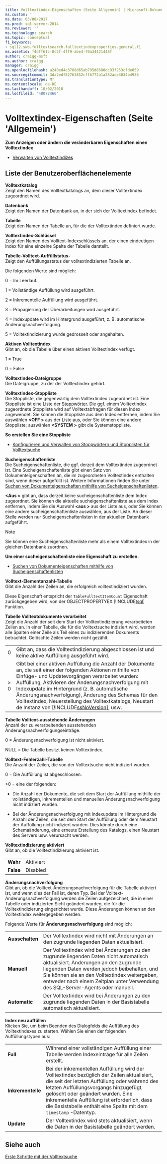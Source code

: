 ```yaml
---
title: Volltextindex-Eigenschaften (Seite Allgemein) | Microsoft-Dokumentation
ms.custom: ''
ms.date: 03/08/2017
ms.prod: sql-server-2014
ms.reviewer: ''
ms.technology: search
ms.topic: conceptual
f1_keywords:
- sql12.swb.fulltextsearch.fulltextindexproperties.general.f1
ms.assetid: f4dff61c-8c2f-4ff9-abe4-70a34421448f
author: craigg-msft
ms.author: craigg
manager: craigg
ms.openlocfilehash: a240ed4e3788d65ab795d8680dc93f253cfde059
ms.sourcegitcommit: 3da2edf82763852cff6772a1a282ace3034b4936
ms.translationtype: MT
ms.contentlocale: de-DE
ms.lasthandoff: 10/02/2018
ms.locfileid: "48072460"
---
```

# <a name="full-text-index-properties-general-page"></a>Volltextindex-Eigenschaften (Seite 'Allgemein')
  **Zum Anzeigen oder ändern die veränderbaren Eigenschaften einen Volltextindex**  
  
-   [Verwalten von Volltextindizes](../relational-databases/indexes/indexes.md)  
  
## <a name="uielement-list"></a>Liste der Benutzeroberflächenelemente  
 **Volltextkatalog**  
 Zeigt den Namen des Volltextkatalogs an, dem dieser Volltextindex zugeordnet wird.  
  
 **Datenbank**  
 Zeigt den Namen der Datenbank an, in der sich der Volltextindex befindet.  
  
 **Tabelle**  
 Zeigt den Namen der Tabelle an, für die der Volltextindex definiert wurde.  
  
 **Volltextindex-Schlüssel**  
 Zeigt den Namen des Volltext-Indexschlüssels an, der einen eindeutigen Index für eine einzelne Spalte der Tabelle darstellt.  
  
 **Tabelle-Volltext-Auffüllstatus-**  
 Zeigt den Auffüllungsstatus der volltextindizierten Tabelle an.  
  
 Die folgenden Werte sind möglich:  
  
 0 = Im Leerlauf.  
  
 1 = Vollständige Auffüllung wird ausgeführt.  
  
 2 = Inkrementelle Auffüllung wird ausgeführt.  
  
 3 = Propagierung der Überarbeitungen wird ausgeführt.  
  
 4 = Indexupdate wird im Hintergrund ausgeführt, z. B. automatische Änderungsnachverfolgung.  
  
 5 = Volltextindizierung wurde gedrosselt oder angehalten.  
  
 **Aktiven Volltextindex**  
 Gibt an, ob die Tabelle über einen aktiven Volltextindex verfügt.  
  
 1 = True  
  
 0 = False  
  
 **Volltextindex-Dateigruppe**  
 Die Dateigruppe, zu der der Volltextindex gehört.  
  
 **Volltextindex-Stoppliste**  
 Die Stoppliste, die gegenwärtig dem Volltextindex zugeordnet ist. Eine Stoppliste ist eine Liste der [Stoppwörter](../relational-databases/search/full-text-search.md). Die ggf. einem Volltextindex zugeordnete Stoppliste wird auf Volltextabfragen für diesen Index angewendet. Sie können die Stoppliste aus dem Index entfernen, indem Sie auswählen  **\<OFF >** aus der Liste aus, oder Sie können eine andere Stoppliste; auswählen  **\<SYSTEM >** gibt die Systemstoppliste.  
  
 **So erstellen Sie eine Stoppliste**  
  
-   [Konfigurieren und Verwalten von Stoppwörtern und Stopplisten für Volltextsuche](../relational-databases/search/full-text-search.md)  
  
 **Sucheigenschaftenliste**  
 Die Sucheigenschaftenliste, die ggf. derzeit dem Volltextindex zugeordnet ist. Eine Sucheigenschaftenliste gibt einen Satz von Dokumenteigenschaften an, die im zugeordneten Volltextindex enthalten sind, wenn dieser aufgefüllt ist. Weitere Informationen finden Sie unter [Suchen von Dokumenteigenschaften mithilfe von Sucheigenschaftenlisten](../relational-databases/search/search-document-properties-with-search-property-lists.md).  
  
 **\<Aus >** gibt an, dass derzeit keine sucheigenschaftenliste dem Index zugeordnet. Sie können die aktuelle sucheigenschaftenliste aus dem Index entfernen, indem Sie die Auswahl  **\<aus >** aus der Liste aus, oder Sie können eine andere sucheigenschaftenliste auswählen, aus der Liste. An dieser Stelle werden nur Sucheigenschaftenlisten in der aktuellen Datenbank aufgeführt.  
  
> [!NOTE]  
>  Sie können eine Sucheigenschaftenliste mehr als einem Volltextindex in der gleichen Datenbank zuordnen.  
  
 **Um einer sucheigenschaftenliste eine Eigenschaft zu erstellen.**  
  
-   [Suchen von Dokumenteigenschaften mithilfe von Sucheigenschaftenlisten](../relational-databases/search/search-document-properties-with-search-property-lists.md)  
  
 **Volltext-Elementanzahl-Tabelle**  
 Gibt die Anzahl der Zeilen an, die erfolgreich volltextindiziert wurden.  
  
 Diese Eigenschaft entspricht der `TableFulltextItemCount` Eigenschaft zurückgegeben wird, von der OBJECTPROPERTYEX [!INCLUDE[tsql](../includes/tsql-md.md)] Funktion.  
  
 **Tabelle Volltextdokumente verarbeitet**  
 Zeigt die Anzahl der seit dem Start der Volltextindizierung verarbeiteten Zeilen an. In einer Tabelle, die für die Volltextsuche indiziert wird, werden alle Spalten einer Zeile als Teil eines zu indizierenden Dokuments betrachtet. Gelöschte Zeilen werden nicht gezählt.  
  
|||  
|-|-|  
|0|Gibt an, dass die Volltextindizierung abgeschlossen ist und keine aktive Auffüllung ausgeführt wird.|  
|> 0|Gibt bei einer aktiven Auffüllung die Anzahl der Dokumente an, die seit einer der folgenden Aktionen mithilfe von Einfüge- und Updatevorgängen verarbeitet wurden: Auffüllung, Aktivieren der Änderungsnachverfolgung mit Indexupdate im Hintergrund (z. B. automatische Änderungsnachverfolgung), Änderung des Schemas für den Volltextindex, Neuerstellung des Volltextkatalogs, Neustart de Instanz von [!INCLUDE[ssNoVersion](../includes/ssnoversion-md.md)], usw.|  
  
 **Tabelle Volltext-ausstehende Änderungen**  
 Anzahl der zu verarbeitenden ausstehenden Änderungsnachverfolgungseinträge.  
  
 0 = Änderungsnachverfolgung ist nicht aktiviert.  
  
 NULL = Die Tabelle besitzt keinen Volltextindex.  
  
 **Volltext-Fehlerzahl-Tabelle**  
 Die Anzahl der Zeilen, die von der Volltextsuche nicht indiziert wurden.  
  
 0 = Die Auffüllung ist abgeschlossen.  
  
 \>0 = eine der folgenden:  
  
-   Die Anzahl der Dokumente, die seit dem Start der Auffüllung mithilfe der vollständigen, inkrementellen und manuellen Änderungsnachverfolgung nicht indiziert wurden.  
  
-   Bei der Änderungsnachverfolgung mit Indexupdate im Hintergrund die Anzahl der Zeilen, die seit dem Start der Auffüllung oder dem Neustart der Auffüllung nicht indiziert wurden. Dies könnte durch eine Schemaänderung, eine erneute Erstellung des Katalogs, einen Neustart des Servers usw. verursacht werden.  
  
 **Volltextindizierung aktiviert**  
 Gibt an, ob die Volltextindizierung aktiviert ist.  
  
|||  
|-|-|  
|**Wahr**|Aktiviert|  
|**False**|Disabled|  
  
 **Änderungsnachverfolgung**  
 Gibt an, ob die Volltext-Änderungsnachverfolgung für die Tabelle aktiviert ist, und wenn dies der Fall ist, deren Typ. Bei der Volltext-Änderungsnachverfolgung werden die Zeilen aufgezeichnet, die in einer Tabelle oder indizierten Sicht geändert wurden, die für die Volltextindizierung eingerichtet wurde. Diese Änderungen können an den Volltextindex weitergegeben werden.  
  
 Folgende Werte für **Änderungsnachverfolgung** sind möglich:  
  
|||  
|-|-|  
|**Ausschalten**|Der Volltextindex wird nicht mit Änderungen an den zugrunde liegenden Daten aktualisiert.|  
|**Manuell**|Der Volltextindex wird bei Änderungen zu den zugrunde liegenden Daten nicht automatisch aktualisiert. Änderungen an den zugrunde liegenden Daten werden jedoch beibehalten, und Sie können sie an den Volltextindex weitergeben, entweder nach einem Zeitplan unter Verwendung des SQL-Server-Agents oder manuell.|  
|**Automatic**|Der Volltextindex wird bei Änderungen zu den zugrunde liegenden Daten in der Basistabelle automatisch aktualisiert.|  
  
 **Index neu auffüllen**  
 Klicken Sie, um beim Beenden des Dialogfelds die Auffüllung des Volltextindexes zu starten. Wählen Sie einen der folgenden Auffüllungstypen aus:  
  
|||  
|-|-|  
|**Full**|Während einer vollständigen Auffüllung einer Tabelle werden Indexeinträge für alle Zeilen erstellt.|  
|**Inkrementelle**|Bei der inkrementellen Auffüllung wird der Volltextindex bezüglich der Zeilen aktualisiert, die seit der letzten Auffüllung oder während des letzten Auffüllungsvorgangs hinzugefügt, gelöscht oder geändert wurden. Eine inkrementelle Auffüllung ist erforderlich, dass die Basistabelle enthält eine Spalte mit dem `timestamp` -Datentyp.|  
|**Update**|Der Volltextindex wird stets aktualisiert, wenn die Daten in der Basistabelle geändert werden.|  
  
## <a name="see-also"></a>Siehe auch  
 [Erste Schritte mit der Volltextsuche](../relational-databases/search/get-started-with-full-text-search.md)  
  
  
